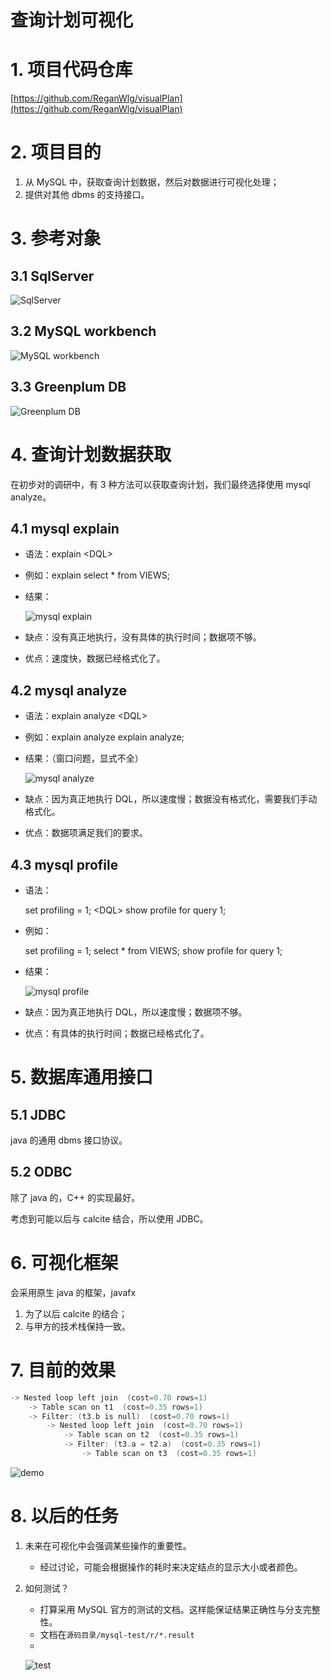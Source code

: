 # 查询计划可视化

# 1. 项目代码仓库

[https://github.com/ReganWlg/visualPlan](https://github.com/ReganWlg/visualPlan)

# 2. 项目目的

1. 从 MySQL 中，获取查询计划数据，然后对数据进行可视化处理；
2. 提供对其他 dbms 的支持接口。

# 3. 参考对象

## 3.1 SqlServer

![SqlServer](./Images/SqlServer.jpg)

## 3.2 MySQL workbench

![MySQL workbench](./Images/MySQL_workbench.jpeg)

## 3.3 Greenplum DB

![Greenplum DB](./Images/Greenplum_DB.jpg)

# 4. 查询计划数据获取

在初步对的调研中，有 3 种方法可以获取查询计划，我们最终选择使用 mysql analyze。

## 4.1 mysql explain

- 语法：explain \<DQL\>
- 例如：explain select * from VIEWS;
- 结果：

    ![mysql explain](./Images/mysql_explain.png)

- 缺点：没有真正地执行，没有具体的执行时间；数据项不够。
- 优点：速度快，数据已经格式化了。

## 4.2 mysql analyze

- 语法：explain analyze \<DQL\>
- 例如：explain analyze explain analyze;
- 结果：（窗口问题，显式不全）

    ![mysql analyze](./Images/mysql_analyze.png)

- 缺点：因为真正地执行 DQL，所以速度慢；数据没有格式化，需要我们手动格式化。
- 优点：数据项满足我们的要求。

## 4.3 mysql profile

- 语法：

    set profiling = 1;
    \<DQL\>
    show profile for query 1;

- 例如：

    set profiling = 1;
    select * from VIEWS;
    show profile for query 1;

- 结果：

    ![mysql profile](./Images/mysql_profile.png)

- 缺点：因为真正地执行 DQL，所以速度慢；数据项不够。
- 优点：有具体的执行时间；数据已经格式化了。

# 5. 数据库通用接口

## 5.1 JDBC

java 的通用 dbms 接口协议。

## 5.2 ODBC

除了 java 的，C++ 的实现最好。



考虑到可能以后与 calcite 结合，所以使用 JDBC。

# 6. 可视化框架

会采用原生 java 的框架，javafx

1. 为了以后 calcite 的结合；
2. 与甲方的技术栈保持一致。

# 7. 目前的效果

```cpp
-> Nested loop left join  (cost=0.70 rows=1)
    -> Table scan on t1  (cost=0.35 rows=1)
    -> Filter: (t3.b is null)  (cost=0.70 rows=1)
        -> Nested loop left join  (cost=0.70 rows=1)
            -> Table scan on t2  (cost=0.35 rows=1)
            -> Filter: (t3.a = t2.a)  (cost=0.35 rows=1)
                -> Table scan on t3  (cost=0.35 rows=1)
```

![demo](./Images/demo.png)

# 8. 以后的任务

1. 未来在可视化中会强调某些操作的重要性。
    
    - 经过讨论，可能会根据操作的耗时来决定结点的显示大小或者颜色。
2. 如何测试？
    - 打算采用 MySQL 官方的测试的文档。这样能保证结果正确性与分支完整性。
    - 文档在`源码目录/mysql-test/r/*.result`
    - 

    ![test](./Images/test.png)